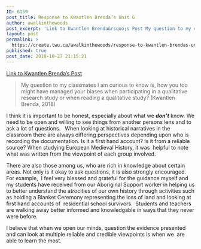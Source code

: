 ```yaml
---
ID: 6159
post_title: Response to Kwantlen Brenda’s Unit 6
author: awalkinthewoods
post_excerpt: 'Link to Kwantlen Brenda&rsquo;s Post My question to my classmates I am curious to know is, how you too might have managed your biases when participating in a qualitative research study or when reading a qualitative study? (Kwantlen Brenda, 2018) I think it is important to be honest, especially about what we don&rsquo;t know. We [&hellip;]'
layout: post
permalink: >
  https://create.twu.ca/awalkinthewoods/response-to-kwantlen-brendas-unit-6/
published: true
post_date: 2018-10-27 21:15:21
---
```

<p><a href="https://create.twu.ca/kwantlenbrenda/2018/10/27/unit-6/"  rel="noopener">Link to Kwantlen Brenda&#8217;s Post</a></p>
<blockquote><p>My question to my classmates I am curious to know is, how you too might have managed your biases when participating in a qualitative research study or when reading a qualitative study? (Kwantlen Brenda, 2018)</p></blockquote>
<p>I think it is important to be honest, especially about what we <strong><em>don&#8217;t</em></strong> know. We need to be open and willing to see things from another persons lens and to ask a lot of questions.   When looking at historical narratives in the classroom there are always differing perspectives depending upon who is recording the documentation. Is it a first hand account? Is it from a reliable source? When studying European Medieval History, it was  helpful to note what was written from the viewpoint of each group involved.</p>
<p>There are also those among us, who are rich in knowledge about certain areas. Not only is it okay to ask questions, it is also strongly encouraged. For example,  I feel very blessed and grateful for the guidance myself and my students have received from our Aboriginal Support worker in helping us to better understand the atrocities of our own history through activities such as holding a Blanket Ceremony representing the loss of land and looking at first hand accounts of  residential school survivors.  Students and teachers are walking away better informed and knowledgable in ways that they never were before.</p>
<p>I believe that when we open our minds, question the evidence presented and can look at multiple reliable and credible viewpoints is when we  are able to learn the most.</p>